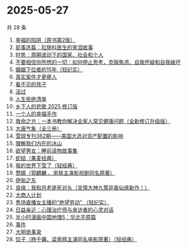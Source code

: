 # 2025-05-27

共 28 条

<!-- BEGIN WEREAD -->
<!-- 最后更新时间 2025-05-27 23:13:45 +0800 -->
1. [幸福的陷阱（原书第2版）](https://weread.qq.com/web/bookDetail/e5732ef0813ab863fg01832b)
1. [屁事连篇：肛肠科医生的笑泪故事](https://weread.qq.com/web/bookDetail/b5832020813ab9ef6g013388)
1. [时势：周期波动下的国家、社会和个人](https://weread.qq.com/web/bookDetail/95332ad0813ab8705g016ce7)
1. [不要相信你所想的一切：如何停止思考，克服焦虑、自我怀疑和自我破坏](https://weread.qq.com/web/bookDetail/fd532890813ab8d34g011ae1)
1. [婚姻下位者的15年（轻纪实）](https://weread.qq.com/web/bookDetail/1cc32220813ab9ec9g0173fc)
1. [真实案件才更瘆人](https://weread.qq.com/web/bookDetail/ab232020813ab9f2fg01569c)
1. [看不见的孩子](https://weread.qq.com/web/bookDetail/032320f0813ab7c77g0140d1)
1. [活过](https://weread.qq.com/web/bookDetail/6d832730813ab9f00g015126)
1. [人生拒绝清单](https://weread.qq.com/web/bookDetail/dc732740813ab9f00g0145b0)
1. [乡下人的悲歌 2025 修订版](https://weread.qq.com/web/bookDetail/07c3257071e36beb07c3f27)
1. [一个人的幸福手作](https://weread.qq.com/web/bookDetail/41232a30813ab9f69g010a1a)
1. [救命之方：一本书教你解决全家人常见健康问题（全新修订升级版）](https://weread.qq.com/web/bookDetail/256324d0718c1f8525657dc)
1. [大唐气象（全三册）](https://weread.qq.com/web/bookDetail/c79326b0813ab9f22g017f54)
1. [雪球专刊362期——美国大选对资产配置的影响](https://weread.qq.com/web/bookDetail/18732520813ab9778g0184b1)
1. [理解我们内在的冰山](https://weread.qq.com/web/bookDetail/80132f80813ab99aeg019b95)
1. [欲望男女：睡前读物故事集](https://weread.qq.com/web/bookDetail/d8432fa0813ab9ee8g0179f4)
1. [蛇结（果麦经典）](https://weread.qq.com/web/bookDetail/9eb327e0813ab9e2bg015edf)
1. [我的世界下雪了（轻经典）](https://weread.qq.com/web/bookDetail/93b32df0813ab9f40g01960a)
1. [赘婿（郭麒麟 、宋轶主演影视剧同名原著）](https://weread.qq.com/web/bookDetail/15032af05753441501f9930)
1. [伊甸之东](https://weread.qq.com/web/bookDetail/fc332560813ab9f00g0174d0)
1. [良缘：我和月老是死对头（言情大神九鹭非香仙侠新作！）](https://weread.qq.com/web/bookDetail/bc532b50813ab9f27g014dd8)
1. [大商人计划](https://weread.qq.com/web/bookDetail/54a328e0813ab9411g010c92)
1. [秀场直播女主播的“绝望劳动” （轻纪实）](https://weread.qq.com/web/bookDetail/2a332240813ab9f13g01102a)
1. [日益亲近：心理治疗师与来访者的心灵对话](https://weread.qq.com/web/bookDetail/af632f80813ab9e63g014043)
1. [半小时漫画中国地理5：华北平原篇](https://weread.qq.com/web/bookDetail/86d32640813ab9f27g015cb8)
1. [事件](https://weread.qq.com/web/bookDetail/d1132fa0813ab9c2ag017b50)
1. [大明诡事录](https://weread.qq.com/web/bookDetail/559327d0813ab9ef6g01874f)
1. [饺子（杨千嬅、梁家辉主演同名电影原著）（轻经典）](https://weread.qq.com/web/bookDetail/40532a20813ab9f06g012d1c)
<!-- END WEREAD -->